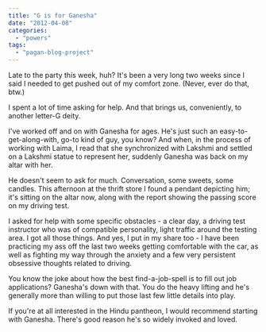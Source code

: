 ```yaml
---
title: "G is for Ganesha"
date: "2012-04-08"
categories: 
  - "powers"
tags: 
  - "pagan-blog-project"
---
```


Late to the party this week, huh? It's been a very long two weeks since I said I needed to get pushed out of my comfort zone. (Never, ever do that, btw.)

I spent a lot of time asking for help. And that brings us, conveniently, to another letter-G deity.

I've worked off and on with Ganesha for ages. He's just such an easy-to-get-along-with, go-to kind of guy, you know? And when, in the process of working with Laima, I read that she synchronized with Lakshmi and settled on a Lakshmi statue to represent her, suddenly Ganesha was back on my altar with her.

He doesn't seem to ask for much. Conversation, some sweets, some candles. This afternoon at the thrift store I found a pendant depicting him; it's sitting on the altar now, along with the report showing the passing score on my driving test.

I asked for help with some specific obstacles - a clear day, a driving test instructor who was of compatible personality, light traffic around the testing area. I got all those things. And yes, I put in my share too - I have been practicing my ass off the last two weeks getting comfortable with the car, as well as fighting my way through the anxiety and a few very persistent obsessive thoughts related to driving.

You know the joke about how the best find-a-job-spell is to fill out job applications? Ganesha's down with that. You do the heavy lifting and he's generally more than willing to put those last few little details into play.

If you're at all interested in the Hindu pantheon, I would recommend starting with Ganesha. There's good reason he's so widely invoked and loved.
